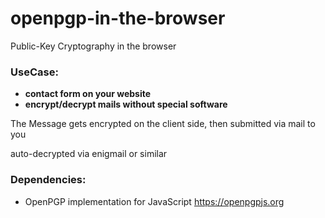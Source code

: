 # openpgp-in-the-browser

Public-Key Cryptography in the browser

### UseCase:
* **contact form on your website**
* **encrypt/decrypt mails without special software**

The Message gets encrypted on the client side, 
then submitted via mail to you

auto-decrypted via enigmail or similar

### Dependencies:
- OpenPGP implementation for JavaScript https://openpgpjs.org